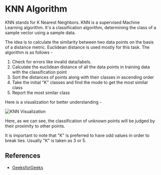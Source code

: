 # KNN Algorithm  

KNN stands for K Nearest Neighbors. KNN is a supervised Machine Learning algorithm. It's a classification algorithm, determining the class of a sample vector using a sample data.  

The idea is to calculate the similarity between two data points on the basis of a distance metric. Euclidean distance is used mostly for this task. The algorithm is as follows -  

1. Check for errors like invalid data/labels.
2. Calculate the euclidean distance of all the data points in training data with the classification point
3. Sort the distances of points along with their classes in ascending order
4. Take the initial "K" classes and find the mode to get the most similar class
5. Report the most similar class  

Here is a visualization for better understanding -  

![KNN Visualization](https://media.geeksforgeeks.org/wp-content/uploads/graph2-2.png)  

Here, as we can see, the classification of unknown points will be judged by their proximity to other points.

It is important to note that "K" is preferred to have odd values in order to break ties. Usually "K" is taken as 3 or 5.  

## References

- [GeeksforGeeks](https://media.geeksforgeeks.org/wp-content/uploads/graph2-2.png)
